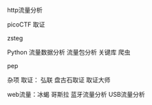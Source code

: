 http流量分析 

picoCTF  取证

zsteg 

Python  流量数据分析 流量包分析 关键库 爬虫 

pep 

杂项 取证： 弘联  盘古石取证 取证大师

web流量：冰蝎 哥斯拉 蓝牙流量分析 USB流量分析           	